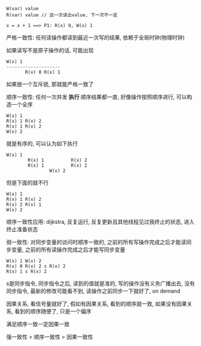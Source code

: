
```text
W(var) value
R(var) value // 这一次读出value, 下一次不一定

x = x + 1 ==> P1: R(x) 0, W(x) 1
```

严格一致性: 任何读操作都读到最近一次写的结果, 依赖于全局时钟(物理时钟)

如果读写不是原子操作的话, 可能出现

```text
W(x) 1
--------------------
       R(x) 0 R(x) 1
```

如果放一个互斥锁, 那就能严格一致了

顺序一致性: 任何一次并发 **执行** 顺序结果都一直, 好像操作按照顺序进行, 可以构造一个全序

```text
W(x) 1
R(x) 1 R(x) 2
R(x) 1 R(x) 2
W(x) 2
```
就是有序的, 可以认为如下执行

```text
W(x) 1
        R(x) 1          R(x) 2
        R(x) 1          R(x) 2
                W(x) 2
```

但是下面的就不行

```text
W(x) 1
R(x) 1 R(x) 2
R(x) 2 R(x) 1
W(x) 2
```

顺序一致性应用: dijkstra, 反复运行, 反复更新且其他线程见过我终止的状态, 进入终止准备状态

弱一致性: 对同步变量的访问时顺序一致的, 之前的所有写操作完成之后才能读同步变量, 之前的所有读操作完成之后才能写同步变量

```text
W(x) 1 W(x) 2
R(x) 0 R(x) 2 s R(x) 2
R(x) 1 s R(x) 2
```

s是同步指令, 同步指令之后, 读到的值就是准的, 写的操作没有义务广播出去, 没有同步指令, 最新的修改可能看不到, 读操作之前同步一下就好了, on demand

因果关系, 看信号量就好了, 假如有因果关系, 看到的顺序就一致, 如果没有因果关系, 看到的顺序随便了, 只是一个偏序

满足顺序一致一定因果一致

强一致性 > 顺序一致性 > 因果一致性
